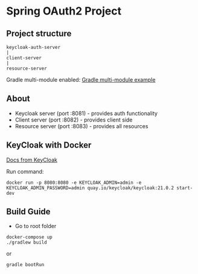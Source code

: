 # Spring OAuth2 Project

## Project structure
```text
keycloak-auth-server
|
client-server
|
resource-server
```

Gradle multi-module enabled: [Gradle multi-module example]('https://github.com/ZQR0/gradle-multi-project-example-spring)

## About
* Keycloak server (port :8081) - provides auth functionality
* Client server (port :8082) - provides client side
* Resource server (port :8083) - provides all resources

## KeyCloak with Docker
[Docs from KeyCloak]('https://www.keycloak.org/getting-started/getting-started-docker)

Run command:
```text
docker run -p 8080:8080 -e KEYCLOAK_ADMIN=admin -e KEYCLOAK_ADMIN_PASSWORD=admin quay.io/keycloak/keycloak:21.0.2 start-dev
```

## Build Guide
* Go to root folder
```text
docker-compose up
./gradlew build
```
or
```text
gradle bootRun
```